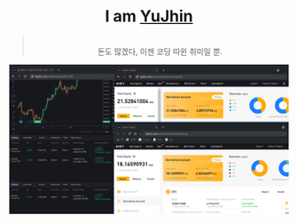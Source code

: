 
<div align="center">
  <h1>I am <a href="https://github.com/uJhin">YuJhin</a></h1>
  <blockquote>
    <br/>
    돈도 많겠다, 이젠 코딩 따윈 취미일 뿐.
    <br/>
  </blockquote>
  <img src="/images/crypto.png"/>
</div>

<!--
**Wind-Kyle/Wind-Kyle** is a ✨ _special_ ✨ repository because its `README.md` (this file) appears on your GitHub profile.

Here are some ideas to get you started:

- 🔭 I’m currently working on ...
- 🌱 I’m currently learning ...
- 👯 I’m looking to collaborate on ...
- 🤔 I’m looking for help with ...
- 💬 Ask me about ...
- 📫 How to reach me: ...
- 😄 Pronouns: ...
- ⚡ Fun fact: ...
-->
